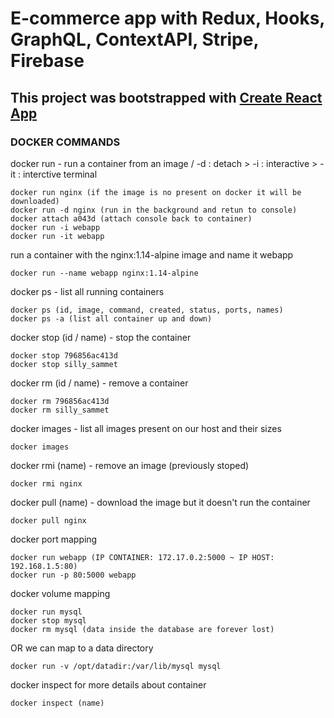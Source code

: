 # E-commerce app with Redux, Hooks, GraphQL, ContextAPI, Stripe, Firebase

## This project was bootstrapped with [Create React App](https://github.com/facebook/create-react-app)

### DOCKER COMMANDS

docker run - run a container from an image / -d : detach > -i : interactive > -it : interctive terminal

```docker
docker run nginx (if the image is no present on docker it will be downloaded)
docker run -d nginx (run in the background and retun to console)
docker attach a043d (attach console back to container)
docker run -i webapp
docker run -it webapp
```

run a container with the nginx:1.14-alpine image and name it webapp

```docker
docker run --name webapp nginx:1.14-alpine
```

docker ps - list all running containers

```docker
docker ps (id, image, command, created, status, ports, names)
docker ps -a (list all container up and down)
```

docker stop (id / name) - stop the container

```docker
docker stop 796856ac413d
docker stop silly_sammet
```

docker rm (id / name) - remove a container

```docker
docker rm 796856ac413d
docker rm silly_sammet
```

docker images - list all images present on our host and their sizes

```docker
docker images
```

docker rmi (name) - remove an image (previously stoped)

```docker
docker rmi nginx
```

docker pull (name) - download the image but it doesn't run the container

```docker
docker pull nginx
```

docker port mapping

```docker
docker run webapp (IP CONTAINER: 172.17.0.2:5000 ~ IP HOST: 192.168.1.5:80)
docker run -p 80:5000 webapp
```

docker volume mapping

```docker
docker run mysql
docker stop mysql
docker rm mysql (data inside the database are forever lost)
```

OR we can map to a data directory

```docker
docker run -v /opt/datadir:/var/lib/mysql mysql
```

docker inspect for more details about container

```docker
docker inspect (name)
```
